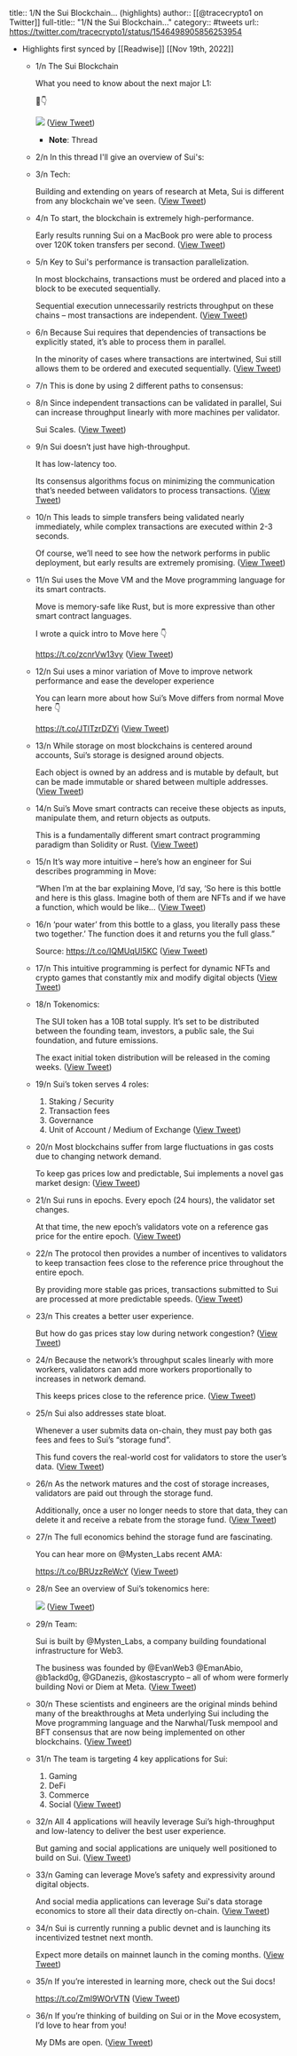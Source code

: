 title:: 1/N the Sui Blockchain... (highlights)
author:: [[@tracecrypto1 on Twitter]]
full-title:: "1/N the Sui Blockchain..."
category:: #tweets
url:: https://twitter.com/tracecrypto1/status/1546498905856253954

- Highlights first synced by [[Readwise]] [[Nov 19th, 2022]]
	- 1/n The Sui Blockchain
	  
	  What you need to know about the next major L1:
	  
	  🧵👇 
	  
	  ![](https://pbs.twimg.com/media/FXY_HcKWAAgUJ3n.png) ([View Tweet](https://twitter.com/tracecrypto1/status/1546498905856253954))
		- **Note**: Thread
	- 2/n In this thread I'll give an overview of Sui's:
	- 3/n Tech:
	  
	  Building and extending on years of research at Meta, Sui is different from any blockchain we've seen. ([View Tweet](https://twitter.com/tracecrypto1/status/1546498908494462976))
	- 4/n To start, the blockchain is extremely high-performance. 
	  
	  Early results running Sui on a MacBook pro were able to process over 120K token transfers per second. ([View Tweet](https://twitter.com/tracecrypto1/status/1546498909513650177))
	- 5/n Key to Sui's performance is transaction parallelization.
	  
	  In most blockchains, transactions must be ordered and placed into a block to be executed sequentially. 
	  
	  Sequential execution unnecessarily restricts throughput on these chains – most transactions are independent. ([View Tweet](https://twitter.com/tracecrypto1/status/1546498910759387142))
	- 6/n Because Sui requires that dependencies of transactions be explicitly stated, it’s able to process them in parallel. 
	  
	  In the minority of cases where transactions are intertwined, Sui still allows them to be ordered and executed sequentially. ([View Tweet](https://twitter.com/tracecrypto1/status/1546498912017698816))
	- 7/n This is done by using 2 different paths to consensus:
	- 8/n Since independent transactions can be validated in parallel, Sui can increase throughput linearly with more machines per validator. 
	  
	  Sui Scales. ([View Tweet](https://twitter.com/tracecrypto1/status/1546498914286800896))
	- 9/n Sui doesn’t just have high-throughput. 
	  
	  It has low-latency too. 
	  
	  Its consensus algorithms focus on minimizing the communication that’s needed between validators to process transactions. ([View Tweet](https://twitter.com/tracecrypto1/status/1546498915356262400))
	- 10/n This leads to simple transfers being validated nearly immediately, while complex transactions are executed within 2-3 seconds.
	  
	  Of course, we’ll need to see how the network performs in public deployment, but early results are extremely promising. ([View Tweet](https://twitter.com/tracecrypto1/status/1546498916560113665))
	- 11/n Sui uses the Move VM and the Move programming language for its smart contracts. 
	  
	  Move is memory-safe like Rust, but is more expressive than other smart contract languages.
	  
	  I wrote a quick intro to Move here 👇
	  
	  https://t.co/zcnrVw13vy ([View Tweet](https://twitter.com/tracecrypto1/status/1546498917684203520))
	- 12/n Sui uses a minor variation of Move to improve network performance and ease the developer experience
	  
	  You can learn more about how Sui’s Move differs from normal Move here 👇
	  
	  https://t.co/JTlTzrDZYi ([View Tweet](https://twitter.com/tracecrypto1/status/1546498919164698625))
	- 13/n While storage on most blockchains is centered around accounts, Sui’s storage is designed around objects. 
	  
	  Each object is owned by an address and is mutable by default, but can be made immutable or shared between multiple addresses. ([View Tweet](https://twitter.com/tracecrypto1/status/1546498920418877441))
	- 14/n Sui’s Move smart contracts can receive these objects as inputs, manipulate them, and return objects as outputs. 
	  
	  This is a fundamentally different smart contract programming paradigm than Solidity or Rust. ([View Tweet](https://twitter.com/tracecrypto1/status/1546498921521991681))
	- 15/n It’s way more intuitive – here’s how an engineer for Sui describes programming in Move:
	  
	  “When I’m at the bar explaining Move, I’d say, ‘So here is this bottle and here is this glass. Imagine both of them are NFTs and if we have a function, which would be like... ([View Tweet](https://twitter.com/tracecrypto1/status/1546498922692108289))
	- 16/n ‘pour water’ from this bottle to a glass, you literally pass these two together.’ The function does it and returns you the full glass.”
	  
	  Source: https://t.co/IQMUqUl5KC ([View Tweet](https://twitter.com/tracecrypto1/status/1546498923812032513))
	- 17/n This intuitive programming is perfect for dynamic NFTs and crypto games that constantly mix and modify digital objects ([View Tweet](https://twitter.com/tracecrypto1/status/1546498925095436288))
	- 18/n Tokenomics:
	  
	  The SUI token has a 10B total supply. It’s set to be distributed between the founding team, investors, a public sale, the Sui foundation, and future emissions. 
	  
	  The exact initial token distribution will be released in the coming weeks. ([View Tweet](https://twitter.com/tracecrypto1/status/1546498926127218689))
	- 19/n Sui’s token serves 4 roles:
	  
	  1. Staking / Security
	  2. Transaction fees
	  3. Governance
	  4. Unit of Account / Medium of Exchange ([View Tweet](https://twitter.com/tracecrypto1/status/1546498927305834497))
	- 20/n Most blockchains suffer from large fluctuations in gas costs due to changing network demand.
	  
	  To keep gas prices low and predictable, Sui implements a novel gas market design: ([View Tweet](https://twitter.com/tracecrypto1/status/1546498928354512898))
	- 21/n Sui runs in epochs. Every epoch (24 hours), the validator set changes. 
	  
	  At that time, the new epoch’s validators vote on a reference gas price for the entire epoch. ([View Tweet](https://twitter.com/tracecrypto1/status/1546498929486962688))
	- 22/n The protocol then provides a number of incentives to validators to keep transaction fees close to the reference price throughout the entire epoch. 
	  
	  By providing more stable gas prices, transactions submitted to Sui are processed at more predictable speeds. ([View Tweet](https://twitter.com/tracecrypto1/status/1546498930602565632))
	- 23/n This creates a better user experience.
	  
	  But how do gas prices stay low during network congestion? ([View Tweet](https://twitter.com/tracecrypto1/status/1546498931873415168))
	- 24/n Because the network’s throughput scales linearly with more workers, validators can add more workers proportionally to increases in network demand.
	  
	  This keeps prices close to the reference price. ([View Tweet](https://twitter.com/tracecrypto1/status/1546498932959846403))
	- 25/n Sui also addresses state bloat. 
	  
	  Whenever a user submits data on-chain, they must pay both gas fees and fees to Sui’s “storage fund”. 
	  
	  This fund covers the real-world cost for validators to store the user’s data. ([View Tweet](https://twitter.com/tracecrypto1/status/1546498934214135809))
	- 26/n As the network matures and the cost of storage increases, validators are paid out through the storage fund. 
	  
	  Additionally, once a user no longer needs to store that data, they can delete it and receive a rebate from the storage fund. ([View Tweet](https://twitter.com/tracecrypto1/status/1546500230149021697))
	- 27/n The full economics behind the storage fund are fascinating.
	  
	  You can hear more on @Mysten_Labs recent AMA:
	  
	  https://t.co/BRUzzReWcY ([View Tweet](https://twitter.com/tracecrypto1/status/1546500231298162691))
	- 28/n See an overview of Sui’s tokenomics here: 
	  
	  ![](https://pbs.twimg.com/media/FXZE-mLWAAE3fyD.jpg) ([View Tweet](https://twitter.com/tracecrypto1/status/1546500236155273216))
	- 29/n Team:
	  
	  Sui is built by @Mysten_Labs, a company building foundational infrastructure for Web3.
	  
	  The business was founded by @EvanWeb3 @EmanAbio, @b1ackd0g, @GDanezis, @kostascrypto – all of whom were formerly building Novi or Diem at Meta. ([View Tweet](https://twitter.com/tracecrypto1/status/1546500237820321793))
	- 30/n These scientists and engineers are the original minds behind many of the breakthroughs at Meta underlying Sui including the Move programming language and the Narwhal/Tusk mempool and BFT consensus that are now being implemented on other blockchains. ([View Tweet](https://twitter.com/tracecrypto1/status/1546500238986432512))
	- 31/n The team is targeting 4 key applications for Sui:
	  1. Gaming
	  2. DeFi
	  3. Commerce
	  4. Social ([View Tweet](https://twitter.com/tracecrypto1/status/1546500240160833540))
	- 32/n All 4 applications will heavily leverage Sui’s high-throughput and low-latency to deliver the best user experience. 
	  
	  But gaming and social applications are uniquely well positioned to build on Sui. ([View Tweet](https://twitter.com/tracecrypto1/status/1546500241196781576))
	- 33/n Gaming can leverage Move’s safety and expressivity around digital objects.
	  
	  And social media applications can leverage Sui's data storage economics to store all their data directly on-chain. ([View Tweet](https://twitter.com/tracecrypto1/status/1546500242354364416))
	- 34/n Sui is currently running a public devnet and is launching its incentivized testnet next month. 
	  
	  Expect more details on mainnet launch in the coming months. ([View Tweet](https://twitter.com/tracecrypto1/status/1546500243533008896))
	- 35/n If you’re interested in learning more, check out the Sui docs!
	  
	  https://t.co/Zml9WOrVTN ([View Tweet](https://twitter.com/tracecrypto1/status/1546500245428883458))
	- 36/n If you’re thinking of building on Sui or in the Move ecosystem, I’d love to hear from you! 
	  
	  My DMs are open. ([View Tweet](https://twitter.com/tracecrypto1/status/1546500247672741888))